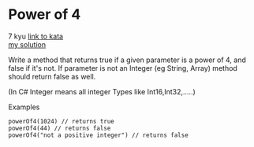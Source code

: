 # Power of 4
7 kyu
[link to kata](https://www.codewars.com/kata/544d114f84e41094a9000439/train/javascript)
<br>
[my solution](./kata.js)

Write a method that returns true if a given parameter is a power of 4, and false if it's not. If parameter is not an Integer (eg String, Array) method should return false as well.

(In C# Integer means all integer Types like Int16,Int32,.....)

Examples
```
powerOf4(1024) // returns true
powerOf4(44) // returns false
powerOf4("not a positive integer") // returns false
```